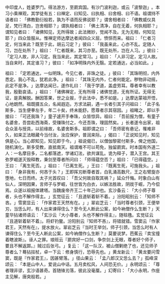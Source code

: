 中印度人，姓婆罗门。得法游方，至罽宾国。有沙门波利迦，或云「波黎迦」​。本习小乘禅观，其学徒有五：曰禅定、曰知见、曰执相、曰舍相、曰不语。祖谓持不语者曰：​「佛教勤衍般若，孰为不语而反佛说耶？​」谓舍相者曰：​「佛教威仪具足，梵行清白，岂舍相耶？​」谓执相者曰：​「佛土清净，自在无着，何执相耶？​」谓知见者曰：​「诸佛知见，无所得故；此法微妙，觉闻不及。无为无相，何知见耶？​」四众皆服从。惟禅定师达摩达者闻四众义屈，愤悱而来。祖曰：​「仁者习定，何当来此？既至于此，胡云习定？​」彼曰：​「我虽来此，心亦不乱。定随人习，岂在处所？​」祖曰：​「仁者既来，其习亦至。既无处所，岂在人习。​」彼曰：​「定习人故，非人习定。我当来此，其定常习。​」祖曰：​「人非习定，定习人故。当自来时，其定谁习？​」彼曰：​「如净明珠内外无翳。定若通达，必当如此。​」

祖曰：​「定若通达，一似明珠。今见仁者，非珠之徒。​」彼曰：​「其珠明彻，内外悉定。我心不乱，犹若此净。​」祖曰：​「其珠无内外，仁者何能定。秽物非动摇，此定不是净。​」达摩达闻已，遂作礼曰：​「我于学道，盖虚劳耳。尊者幸有以教我，殷勤哀请。​」祖曰：​「诸佛禅定，无有所得；诸佛觉道，无有所证。无得无证，是真解脱。酬因答果，世之业报，于此法中，悉不如是。​」达摩达蒙祖开悟，心地朗然。祖既摄五众，名闻遐迩。方求法嗣，遇一长者引其子问祖曰：​「此子名斯多，当生便拳左手，年二十矣，终未能舒。愿尊者示其宿因。​」祖睹之，即以手接曰：​「可还我珠？​」童子遽开手奉珠，众皆惊异。祖曰：​「吾前报为僧，有童子名婆舍，吾尝赴西海斋，受赚珠付之，今还吾珠，理固然矣。​」长者遂令出家，祖会众圣与授具，以前缘故，名婆舍斯多。祖即谓之曰：​「吾师密有悬记，罹难非久，如来正法眼藏今当付汝，汝应保护，普润来际。​」偈曰：​「正说知见时，知见俱是心。当心即知见，知见即于今。​」祖说偈已，以僧伽黎密付斯多，俾之他国，随机演化。斯多受教，直抵南天。祖谓难不可以苟免，独留罽宾。时本国有外道二人：一名摩目多，二名都落遮，学诸幻法，欲共谋乱。诡为释子，潜入王宫。其王弥罗崛遂灭毁释教，秉剑至尊者所问曰：​「师得蕴空否？​」祖曰：​「已得蕴空。​」王曰：​「离生死否。​」祖曰：​「已离生死。​」王曰：​「既离生死，可施我头。​」祖曰：​「身非我有，何吝于头？​」王即挥刃断尊者首，白乳涌高数尺，王之右臂旋亦堕地，七日而终。太子光首叹曰：​「吾父何故自取其祸？​」延众忏悔。时象白山有仙人，深明因果，言师子与罗崛，往世皆为白衣，以嫉法胜故，阴戕于崛，乃今偿焉。众遂以祖报体建塔。当魏废帝齐王二十年己卯也。玄沙备云：​「大小师子尊者，头也不解作得主。​」玄觉征云：​「且道斩着斩不着。​」汾阳昭别云：​「知师不吝。​」雪窦显云：​「作家君王天然有在。​」​」翠岩芝云：​「当时尊者引颈，王便举刃，当恁么时，有人出来谏得住么？至今无人断此公案，如今衲僧作么生断？​」天童华拈诸师语云：​「玄沙云『大小尊者，头也不解作得主』，随毯氇。玄觉征云『且道斩着斩不着』。将虾钓鳖。汾阳别云『知师不吝』，将错就错。雪窦云『作家君王，天然有在』，提水放火。翠岩芝云『当时王举剑，师子引颈，当恁么时有人谏得住么？至今无人断此公案，如今衲僧作么生断？』莫要说梦。芭蕉云『卖宝撞着瞎波斯』。诬人之罪。琅班云『罽宾好一口剑，争奈剑上无眼，尊者好个师子，要且不解返踯。』贼过后张弓。​」复云：​「这一队汉，被山僧剿绝了也，还见师子尊者么？蓦拈拄杖，卓一下云：修身慎行，恐辱先也。​」黄龙新云：​「黄龙要问雪窦，既是『作家君王』，因甚臂落。​」径山果云：​「孟八郎汉又恁么去？​」孤峰深颂云：​「本是山中人，爱说山中话。五月卖松风，人间恐无价。​」永明颂云：​「尊者理非谬，玄沙语甚奇。首随锋刃落，彼此没毫厘。​」幻寄曰：​「大小永明，作座主见解，唐突般若。​」
